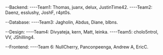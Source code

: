 --Backend:
----Team1: Thomas, juanx, delux, JustinTime42.
----Team2: Daenz, esslushy, JoshF, r4pt0s.

--Database:
----Team3: Jagholin, Abdus, Diane, blbns.

--Design:
----Team4: Divyateja, kern, Matt, leinka.
----Team5: cholo5ntrol, VV, JShilling4.

--Frontend:
----Team 6: NullCherry, Panconpeenga, Andrew A, EricC.